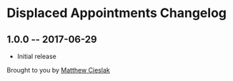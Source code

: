 # Displaced Appointments Changelog

## 1.0.0 -- 2017-06-29

* Initial release

Brought to you by [Matthew Cieslak](https://github.com/mattman93)
